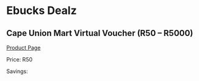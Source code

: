 
# Ebucks Dealz
## Cape Union Mart Virtual Voucher (R50 – R5000)
[Product Page](https://www.ebucks.com/web/shop/productSelected.do?prodId=1139555033&catId=227677169)

Price: R50

Savings: 


	